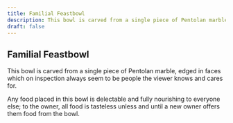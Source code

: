 ```yaml
---
title: Familial Feastbowl
description: This bowl is carved from a single piece of Pentolan marble, edged in faces which on inspection always seem to be people the viewer knows and cares for....
draft: false
---
```


## Familial Feastbowl

This bowl is carved from a single piece of Pentolan marble, edged in faces which on inspection always seem to be people the viewer knows and cares for.

Any food placed in this bowl is delectable and fully nourishing to everyone else; to the owner, all food is tasteless unless and until a new owner offers them food from the bowl.
